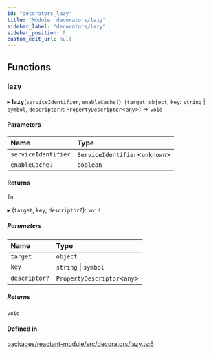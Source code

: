```yaml
---
id: "decorators_lazy"
title: "Module: decorators/lazy"
sidebar_label: "decorators/lazy"
sidebar_position: 0
custom_edit_url: null
---
```


## Functions

### lazy

▸ **lazy**(`serviceIdentifier`, `enableCache?`): (`target`: `object`, `key`: `string` \| `symbol`, `descriptor?`: `PropertyDescriptor`<`any`\>) => `void`

#### Parameters

| Name | Type |
| :------ | :------ |
| `serviceIdentifier` | `ServiceIdentifier`<`unknown`\> |
| `enableCache?` | `boolean` |

#### Returns

`fn`

▸ (`target`, `key`, `descriptor?`): `void`

##### Parameters

| Name | Type |
| :------ | :------ |
| `target` | `object` |
| `key` | `string` \| `symbol` |
| `descriptor?` | `PropertyDescriptor`<`any`\> |

##### Returns

`void`

#### Defined in

[packages/reactant-module/src/decorators/lazy.ts:6](https://github.com/unadlib/reactant/blob/9c19923e/packages/reactant-module/src/decorators/lazy.ts#L6)
